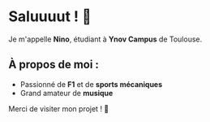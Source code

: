 # Saluuuut ! 👐

Je m'appelle **Nino**, étudiant à **Ynov Campus** de Toulouse.

## À propos de moi :
- Passionné de **F1** et de **sports mécaniques**
- Grand amateur de **musique**

Merci de visiter mon projet ! 🚀
